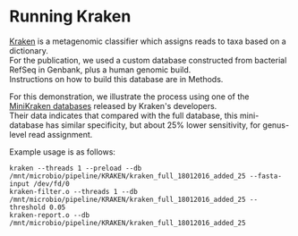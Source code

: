 # Running Kraken

[Kraken](https://ccb.jhu.edu/software/kraken/) is a metagenomic classifier which assigns reads to taxa based on a dictionary.  
For the publication, we used a custom database constructed from bacterial RefSeq in Genbank, plus a  human genomic build.  
Instructions on how to build this database are in Methods.


For this demonstration, we illustrate the process using one of the [MiniKraken databases](https://ccb.jhu.edu/software/kraken/dl/minikraken_20171101_4GB_dustmasked.tgz) released by Kraken's developers.  
Their data indicates that compared with the full database, this mini-database has similar specificity, but about 25% lower sensitivity, for genus-level read assignment.

Example usage is as follows:

```
kraken --threads 1 --preload --db /mnt/microbio/pipeline/KRAKEN/kraken_full_18012016_added_25 --fasta-input /dev/fd/0
kraken-filter.o --threads 1 --db /mnt/microbio/pipeline/KRAKEN/kraken_full_18012016_added_25 --threshold 0.05
kraken-report.o --db /mnt/microbio/pipeline/KRAKEN/kraken_full_18012016_added_25
```

